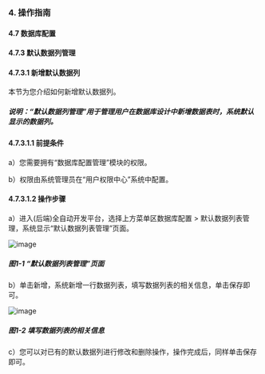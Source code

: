 ### 4. 操作指南

#### 4.7 数据库配置

#### 4.7.3 默认数据列管理

#### 4.7.3.1 新增默认数据列

本节为您介绍如何新增默认数据列。

##### 说明：“默认数据列管理”用于管理用户在数据库设计中新增数据表时，系统默认显示的数据列。

#### 4.7.3.1.1 前提条件

a）您需要拥有“数据库配置管理”模块的权限。

b）权限由系统管理员在“用户权限中心”系统中配置。

#### 4.7.3.1.2 操作步骤

a）进入(后端)全自动开发平台，选择上方菜单区数据库配置 > 默认数据列表管理，系统显示“默认数据列表管理”页面。

![image](https://user-images.githubusercontent.com/79617492/197136652-1f61016e-93f8-441f-9120-18aaf3cb2def.png)

##### 图1-1 “默认数据列表管理”页面

b）单击新增，系统新增一行数据列表，填写数据列表的相关信息，单击保存即可。

![image](https://user-images.githubusercontent.com/79617492/197136670-83b4f73f-736d-4b83-af64-8f11cc6f8f95.png)

##### 图1-2 填写数据列表的相关信息

c）您可以对已有的默认数据列进行修改和删除操作，操作完成后，同样单击保存即可。
